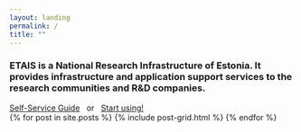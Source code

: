 ```yaml
---
layout: landing
permalink: /
title: ""
---
```


<div class="page-lead" style="background-image:url({{ site.url }}/images/bg.png)">
      <div class="wrap page-lead-content">
        <h3>ETAIS is a National Research Infrastructure of Estonia. It provides infrastructure and application support
	services to the research communities and R&D companies.</h3>
        <a href="self_service/" class="btn-inverse">Self-Service Guide</a> &nbsp; or &nbsp; <a href="start_using/" class="btn-inverse">Start using!</a>
      </div><!-- /.page-lead-content -->
    </div>

<div class="tiles">
{% for post in site.posts %}
	{% include post-grid.html %}
{% endfor %}
</div><!-- /.tiles -->
